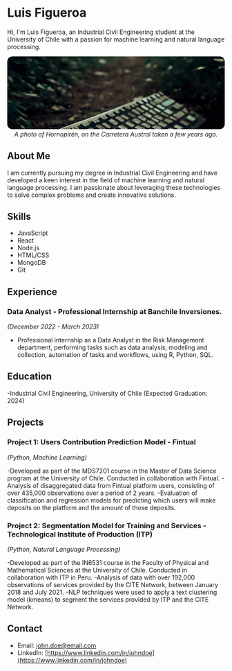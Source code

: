 # Luis Figueroa

Hi, I'm Luis Figueroa, an Industrial Civil Engineering student at the University of Chile with a passion for machine learning and natural language processing.

<div align="center">
    <img src='banner2.jpeg' style="border-radius: 12px"> 
    <em>A photo of Hornopirén, on the Carretera Austral taken a few years ago.</em>
</div>

## About Me

I am currently pursuing my degree in Industrial Civil Engineering and have developed a keen interest in the field of machine learning and natural language processing. I am passionate about leveraging these technologies to solve complex problems and create innovative solutions.

## Skills

- JavaScript
- React
- Node.js
- HTML/CSS
- MongoDB
- Git

## Experience

### Data Analyst - Professional Internship at Banchile Inversiones.
*(December 2022 - March 2023)*

- Professional internship as a Data Analyst in the Risk Management department, performing tasks such as data analysis, modeling and collection, automation of tasks and workflows, using R, Python, SQL.

## Education

-Industrial Civil Engineering, University of Chile (Expected Graduation: 2024)

## Projects

### Project 1: Users Contribution Prediction Model - Fintual
*(Python, Machine Learning)*

-Developed as part of the MDS7201 course in the Master of Data Science program at the University of Chile. Conducted in collaboration with Fintual.
-Analysis of disaggregated data from Fintual platform users, consisting of over 435,000 observations over a period of 2 years.
-Evaluation of classification and regression models for predicting which users will make deposits on the platform and the amount of those deposits.

### Project 2: Segmentation Model for Training and Services - Technological Institute of Production (ITP)
*(Python, Natural Language Processing)*

-Developed as part of the IN6531 course in the Faculty of Physical and Mathematical Sciences at the University of Chile. Conducted in collaboration with ITP in Peru.
-Analysis of data with over 192,000 observations of services provided by the CITE Network, between January 2018 and July 2021.
-NLP techniques were used to apply a text clustering model (kmeans) to segment the services provided by ITP and the CITE Network.

## Contact

- Email: john.doe@email.com
- LinkedIn: [https://www.linkedin.com/in/johndoe](https://www.linkedin.com/in/johndoe)
